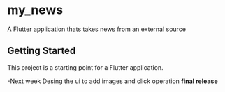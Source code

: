 # my_news

A Flutter application thats takes news from an external source

## Getting Started

This project is a starting point for a Flutter application.

-Next week Desing the ui to add images and click operation **final release**
